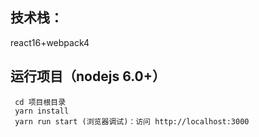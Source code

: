 ## 技术栈：
react16+webpack4
## 运行项目（nodejs 6.0+）
```
 cd 项目根目录
 yarn install
 yarn run start (浏览器调试)：访问 http://localhost:3000
```
